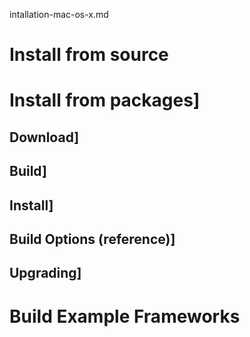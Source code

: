 intallation-mac-os-x.md

# Install from source
# Install from packages]
## Download]
## Build]
## Install]
## Build Options (reference)]
## Upgrading]
# Build Example Frameworks
